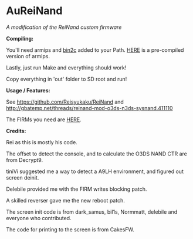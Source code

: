 # AuReiNand
*A modification of the ReiNand custom firmware*

**Compiling:**

You'll need armips and [bin2c](https://sourceforge.net/projects/bin2c/) added to your Path. [HERE](http://www91.zippyshare.com/v/ePGpjk9r/file.html) is a pre-compiled version of armips.

Lastly, just run Make and everything should work!

Copy everything in 'out' folder to SD root and run!

**Usage / Features:**

See https://github.com/Reisyukaku/ReiNand and http://gbatemp.net/threads/reinand-mod-o3ds-n3ds-sysnand.411110

The FIRMs you need are [HERE](http://www99.zippyshare.com/v/kEIiQl0x/file.html).

**Credits:**
 
Rei as this is mostly his code.

The offset to detect the console, and to calculate the O3DS NAND CTR are from Decrypt9.

tiniVi suggested me a way to detect a A9LH environment, and figured out screen deinit.

Delebile provided me with the FIRM writes blocking patch.

A skilled reverser gave me the new reboot patch.

The screen init code is from dark_samus, bil1s, Normmatt, delebile and everyone who contributed.

The code for printing to the screen is from CakesFW.
